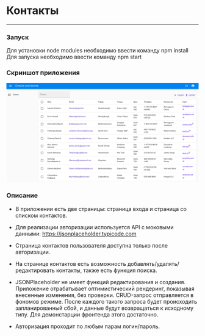 # Контакты

***

### Запуск
Для установки node modules необходимо ввести команду npm install
Для запуска необходимо ввести команду npm start

### Скриншот приложения
[![Скриншот приложения](https://github.com/marksadykov/Contacts/blob/master/screen.png)](https://github.com/marksadykov/Contacts/blob/master/screen.png)

### Описание
- В приложении есть две страницы: страница входа и страница со списком контактов.

- Для реализации авторизации используется API с моковыми данными:
https://jsonplaceholder.typicode.com

- Страница контактов пользователя доступна только после авторизации.

- На странице контактов есть возможность добавлять/удалять/редактировать контакты, также есть функция поиска.

- JSONPlaceholder не имеет функций редактирования и создания. Приложение отрабатывает оптимистический рендеринг, показывая внесенные изменения, без проверки. CRUD-запрос отправляется в фономов режиме. После каждого такого запроса будет происходить запланированный сбой, и данные будут возвращаться к исходному типу. Для демонстарции фронтенда этого достаточно.
 
- Авторизация проходит по любым парам логин/пароль.
